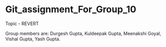 # Git_assignment_For_Group_10
 Topic - REVERT

Group members are:
	Durgesh Gupta,
	Kuldeepak Gupta,
	Meenakshi Goyal,
	Vishal Gupta,
	Yash Gupta.
	
